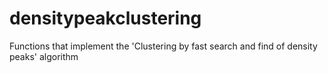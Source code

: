 # densitypeakclustering
Functions that implement the 'Clustering by fast search and find of density peaks' algorithm
